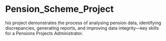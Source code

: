 # Pension_Scheme_Project
 his project demonstrates the process of analysing pension data, identifying discrepancies, generating reports, and improving data integrity—key skills for a Pensions Projects Administrator.
